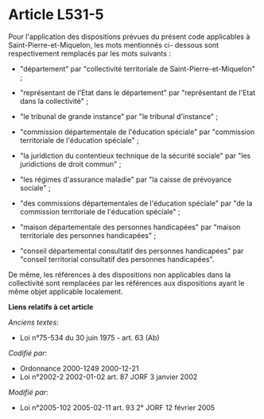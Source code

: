 # Article L531-5

Pour l'application des dispositions prévues du présent code applicables à Saint-Pierre-et-Miquelon, les mots mentionnés ci-
dessous sont respectivement remplacés par les mots suivants :

- "département" par "collectivité territoriale de Saint-Pierre-et-Miquelon" ;

- "représentant de l'Etat dans le département" par "représentant de l'Etat dans la collectivité" ;

- "le tribunal de grande instance" par "le tribunal d'instance" ;

- "commission départementale de l'éducation spéciale" par "commission territoriale de l'éducation spéciale" ;

- "la juridiction du contentieux technique de la sécurité sociale" par "les juridictions de droit commun" ;

- "les régimes d'assurance maladie" par "la caisse de prévoyance sociale" ;

- "des commissions départementales de l'éducation spéciale" par "de la commission territoriale de l'éducation spéciale" ;

- "maison départementale des personnes handicapées" par "maison territoriale des personnes handicapées" ;

- "conseil départemental consultatif des personnes handicapées" par "conseil territorial consultatif des personnes
handicapées".

De même, les références à des dispositions non applicables dans la collectivité sont remplacées par les références aux
dispositions ayant le même objet applicable localement.

**Liens relatifs à cet article**

_Anciens textes_:

  - Loi n°75-534 du 30 juin 1975 - art. 63 (Ab)

_Codifié par_:

  - Ordonnance 2000-1249 2000-12-21
  - Loi n°2002-2 2002-01-02 art. 87 JORF 3 janvier 2002

_Modifié par_:

  - Loi n°2005-102 2005-02-11 art. 93 2° JORF 12 février 2005
